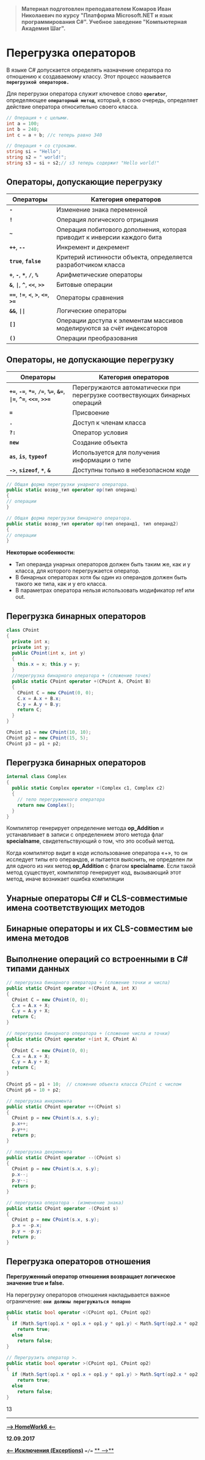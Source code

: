 > **Материал подготовлен преподавателем Комаров Иван Николаевич по курсу "Платформа Microsoft.NET и язык программирования С#". Учебное заведение "Компьютерная Академия Шаг".**

Перегрузка операторов
===

В языке С# допускается определять назначение оператора по отношению к создаваемому классу. Этот процесс называется **`перегрузкой операторов.`**

Для перегрузки оператора служит ключевое слово **`operator`**, определяющее **`операторный метод`**, который, в свою очередь, определяет действие оператора относительно своего класса.

```cs
// Операция + с целыми.
int а = 100;
int b = 240;
int с = а + b; //с теперь равно 340

// Операция + со строками.
string si = "Hello";
string s2 = " world!";
string s3 = si + s2;// s3 теперь содержит "Hello world!"
```

Операторы, допускающие перегрузку
---

Операторы                                                 | Категория операторов
----------------------------------------------------------|----------------------
**`-`**                                                   | Изменение знака переменной
**`!`**                                                   | Операция логического отрицания
**`~`**                                                   | Операция побитового дополнения, которая приводит к инверсии каждого бита
**`++`**, **`--`**                                        | Инкремент и декремент
**`true`**, **`false`**                                   | Критерий истинности объекта, определяется разработчиком класса
**`+`**, **`-`**, **`*`**, **`/`**, **`%`**               | Арифметические операторы
**`&`**, **`\|`**, **`^`**, **`<<`**, **`>>`**            | Битовые операции
**`==`**, **`!=`**, **`<`**, **`>`**, **`<=`**, **`>=`**  | Операторы сравнения
**`&&`**, **`\|\|`**                                      | Логические операторы
**`[]`**                                                  | Операции доступа к элементам массивов моделируются за счёт индексаторов
**`()`**                                                  | Операции преобразования

Операторы, не допускающие перегрузку
---

Операторы                                                                                             | Категория операторов
------------------------------------------------------------------------------------------------------|----------------------
**`+=`**, **`-=`**, **`*=`**, **`/=`**, **`%=`**, **`&=`**, **`\|=`**, **`^=`**, **`<<=`**, **`>>=`** | Перегружаются автоматически при перегрузке соотвествующих бинарных операций
**`=`**                                                                                               | Присвоение
**`.`**                                                                                               | Доступ к членам класса
**`?:`**                                                                                              | Оператор условия
**`new`**                                                                                             | Создание объекта
**`as`**, **`is`**, **`typeof`**                                                                      | Используется для получения информации о типе
**`->`**, **`sizeof`**, **`*`**, **`&`**                                                              | Доступны только в небезопасном коде

```cs
// Общая форма перегрузки унарного оператора.
public static возвр_тип operator op(тип операнд)
{
// операции
}

// Общая форма перегрузки бинарного оператора.
public static возвр_тип operator ор(тип операнд1, тип операнд2)
{
// операции
}
```

**Некоторые особенности:**
* Тип операнда унарных операторов должен быть таким же, как и у класса, для которого перегружается оператор.
* В бинарных операторах хотя бы один из операндов должен быть такого же типа, как и у его класса.
* В параметрах оператора нельзя использовать модификатор ref или out.

Перегрузка бинарных операторов
---

```cs
class CPoint
{
  private int x;
  private int y;
  public CPoint(int x, int y)
  {
    this.x = x; this.y = y;
  }
  //перегрузка бинарного оператора + (сложение точек)
  public static CPoint operator +(CPoint A, CPoint B)
  {
    CPoint C = new CPoint(0, 0);
    C.x = A.x + B.x;
    C.y = A.y + B.y;
    return C;
  }
}
```

```cs
CPoint p1 = new CPoint(10, 10);
CPoint p2 = new CPoint(15, 5);
CPoint p3 = p1 + p2;
```

Перегрузка бинарных операторов
---

```cs
internal class Complex
{
  public static Complex operator +(Complex c1, Complex с2)
  {
    // тело перегруженного оператора
    return new Complex();
  }
}
```

Компилятор генерирует определение метода **op_Addition** и устанавливает в записи с определением этого метода флаг **speciаlname**,
свидетельствующий о том, что это особый метод.

Когда компилятор видит в коде использование оператора «+», то он исследует типы его операндов, и пытается выяснить, не определен ли для одного из них метод **op_Addition** с флагом **speciаlname**. Если такой метод существует, компилятор генерирует код, вызывающий этот метод, иначе возникает ошибка компиляции

Унарные операторы С#  и СLS-совместимые имена соответствующих методов
---



















Бинарные операторы и их СLS-совместим ые имена методов
---











Выполнение операций со встроенными в C# типами данных
---

```cs
// перегрузка бинарного оператора + (сложение точки и числа)
public static CPoint operator +(CPoint A, int X)
{
  CPoint C = new CPoint(0, 0);
  C.x = A.x + X;
  C.y = A.y + X;
  return C;
}

// перегрузка бинарного оператора + (сложение числа и точки)
public static CPoint operator +(int X, CPoint A)
{
  CPoint C = new CPoint(0, 0);
  C.x = A.x + X;
  C.y = A.y + X;
  return C;
}
```

```cs
CPoint p5 = p1 + 10;  // сложение объекта класса CPoint с числом
CPoint p6 = 10 + p2;
```

```cs
// перегрузка инкремента
public static CPoint operator ++(CPoint s)
{
  CPoint p = new CPoint(s.x, s.y);
  p.x++;
  p.y++;
  return p;
}

// перегрузка декремента
public static СPoint operator --(CPoint s)
{
  CPoint p = new CPoint(s.x, s.y);
  p.x--;
  p.y--;
  return p;
}

// перегрузка оператора - (изменение знака)
public static CPoint operator -(CPoint s)
{
  CPoint p = new CPoint(s.x, s.y);
  p.x = -p.x;
  p.y = -p.y;
  return p;
}
```

Перегрузка операторов отношения
---

**Перегруженный оператор отношения возвращает логическое значение true и false.**

На перегрузку операторов отношения накладывается важное ограничение: **`они должны перегружаться попарно`**

```cs
public static bool operator <(CPoint op1, CPoint op2)
{
  if (Math.Sqrt(op1.x * op1.x + op1.у * op1.у) < Math.Sqrt(op2.x * op2.x + op2.у * op2.y))
    return true;
  else
    return false;
}

// Перегрузить оператор >.
public static bool operator >(CPoint op1, CPoint op2)
{
  if (Math.Sqrt(op1.x * op1.x + op1.у * op1.у) > Math.Sqrt(op2.x * op2.x + op2.y * op2.у))
    return true;
  else
    return false;
}
```


13



























***

[**-->     HomeWork6     <--**]()

**12.09.2017**

[**<-- Исключения (Exceptions)**](https://github.com/SuvStreet/IT_Step_C_Sharp/tree/master/ClassWork/Day5#Исключения-exceptions) `=/=` [** -->**]()
